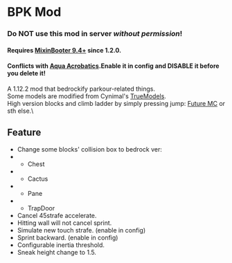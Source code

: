 # BPK Mod
### Do **NOT** use this mod in server *without permission*!
#### **Requires [MixinBooter 9.4+](https://modrinth.com/mod/mixinbooter) since 1.2.0.**
#### **Conflicts with [Aqua Acrobatics](https://github.com/embeddedt/aquaacrobatics).Enable it in config and DISABLE it before you delete it!**
A 1.12.2 mod that bedrockify parkour-related things.\
Some models are modified from Cynimal's [TrueModels](https://www.curseforge.com/minecraft/texture-packs/truemodels).\
High version blocks and climb ladder by simply pressing jump: [Future MC](https://github.com/thedarkcolour/Future-MC) or sth else.\
## Feature
- Change some blocks' collision box to bedrock ver:
- - Chest
- - Cactus
- - Pane
- - TrapDoor
- Cancel 45strafe accelerate.
- Hitting wall will not cancel sprint.
- Simulate new touch strafe. (enable in config)
- Sprint backward. (enable in config)
- Configurable inertia threshold.
- Sneak height change to 1.5.